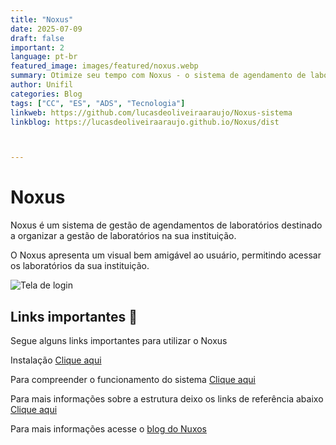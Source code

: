 ```yaml
---
title: "Noxus"
date: 2025-07-09
draft: false
important: 2
language: pt-br
featured_image: images/featured/noxus.webp
summary: Otimize seu tempo com Noxus - o sistema de agendamento de laboratório eficiente e intuitivo. Simplifique sua rotina, agende experimentos em segundos e concentre-se no que realmente importa. Experimente agora! 
author: Unifil
categories: Blog
tags: ["CC", "ES", "ADS", "Tecnologia"] 
linkweb: https://github.com/lucasdeoliveiraaraujo/Noxus-sistema
linkblog: https://lucasdeoliveiraaraujo.github.io/Noxus/dist



---
```


# Noxus
Noxus é um sistema de gestão  de agendamentos de laboratórios destinado a organizar a gestão de laboratórios na sua instituição.

O Noxus apresenta um visual bem amigável ao usuário, permitindo acessar os laboratórios da sua instituição.

![Tela de login](Noxus/images/pages/Login.png)

## Links importantes 🔗

Segue alguns links importantes para utilizar o Noxus

Instalação
[Clique aqui](https://www.youtube.com/watch?v=hh4Bhb325Ps)

Para compreender o funcionamento do sistema
[Clique aqui](https://www.youtube.com/watch?v=4boYRJCepVM)

Para mais informações sobre a estrutura deixo os links de referência abaixo
[Clique aqui](https://drive.google.com/drive/folders/1Y5JZHaaedHNj6iG0EI8DoTnyjTJikt8F?usp=sharing)

Para mais informações acesse o [blog do Nuxos](https://lucasdeoliveiraaraujo.github.io/Noxus/dist)


